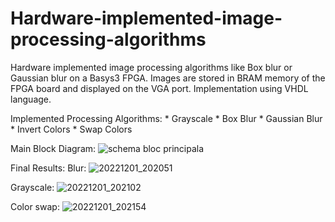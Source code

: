 # Hardware-implemented-image-processing-algorithms
Hardware implemented image processing algorithms like Box blur or Gaussian blur on a Basys3 FPGA. Images are stored in BRAM memory of the FPGA board and displayed on the VGA port. Implementation using VHDL language.

Implemented Processing Algorithms:
    * Grayscale
    * Box Blur
    * Gaussian Blur
    * Invert Colors
    * Swap Colors

Main Block Diagram:
![schema bloc principala](https://user-images.githubusercontent.com/92437439/227289096-76529bfa-d5fe-4ad6-b365-ee7495820cd6.svg)


Final Results:
Blur:
![20221201_202051](https://user-images.githubusercontent.com/92437439/227290420-b55db8d1-56c0-4897-b437-f4d85044098d.jpg)

Grayscale:
![20221201_202102](https://user-images.githubusercontent.com/92437439/227290564-3d61e061-8d8c-4102-88f5-0b44f94aeb51.jpg)

Color swap:
![20221201_202154](https://user-images.githubusercontent.com/92437439/227290769-bef9187d-79af-432d-8905-380d4959eb35.jpg)
